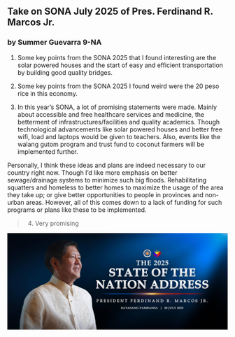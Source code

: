 ## Take on SONA July 2025 of Pres. Ferdinand R. Marcos Jr.
### by Summer Guevarra 9-NA


1. Some key points from the SONA 2025 that I found interesting are the solar powered houses and the start of easy and efficient transportation by building good quality bridges. 


2. Some key points from the SONA 2025 I found weird were the 20 peso rice in this economy.


3. In this year’s SONA, a lot of promising statements were made. Mainly about accessible and free healthcare services and medicine, the betterment of infrastructures/facilities and quality academics. Though technological advancements like solar powered houses and better free wifi, load and laptops would be given to teachers. Also, events like the walang gutom program and trust fund to coconut farmers will be implemented further.

Personally, I think these ideas and plans are indeed necessary to our country right now. Though I’d like more emphasis on better sewage/drainage systems to minimize such big floods. Rehabilitating squatters and homeless to better homes to maximize the usage of the area they take up; or give better opportunities to people in provinces and non-urban areas. However, all of this comes down to a lack of funding for such programs or plans like these to be implemented. 

>4. Very promising

![BBM Sona](SONA.jpeg)